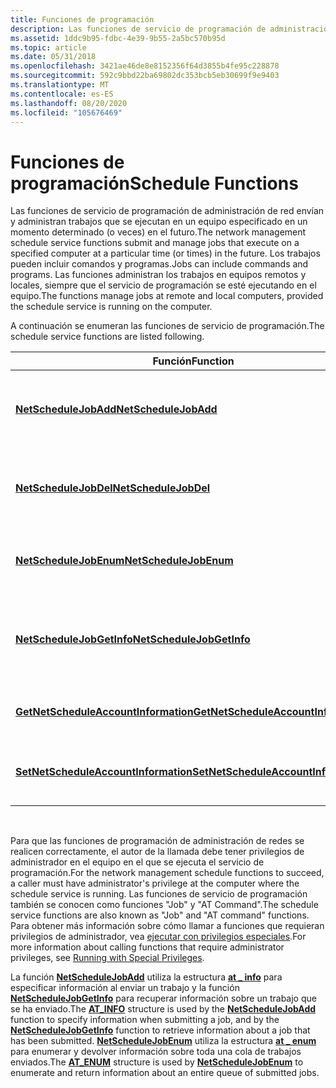 ```yaml
---
title: Funciones de programación
description: Las funciones de servicio de programación de administración de red envían y administran trabajos que se ejecutan en un equipo especificado en un momento determinado (o veces) en el futuro.
ms.assetid: 1ddc9b95-fdbc-4e39-9b55-2a5bc570b95d
ms.topic: article
ms.date: 05/31/2018
ms.openlocfilehash: 3421ae46de8e8152356f64d3855b4fe95c228878
ms.sourcegitcommit: 592c9bbd22ba69802dc353bcb5eb30699f9e9403
ms.translationtype: MT
ms.contentlocale: es-ES
ms.lasthandoff: 08/20/2020
ms.locfileid: "105676469"
---
```

# <a name="schedule-functions"></a><span data-ttu-id="df006-103">Funciones de programación</span><span class="sxs-lookup"><span data-stu-id="df006-103">Schedule Functions</span></span>

<span data-ttu-id="df006-104">Las funciones de servicio de programación de administración de red envían y administran trabajos que se ejecutan en un equipo especificado en un momento determinado (o veces) en el futuro.</span><span class="sxs-lookup"><span data-stu-id="df006-104">The network management schedule service functions submit and manage jobs that execute on a specified computer at a particular time (or times) in the future.</span></span> <span data-ttu-id="df006-105">Los trabajos pueden incluir comandos y programas.</span><span class="sxs-lookup"><span data-stu-id="df006-105">Jobs can include commands and programs.</span></span> <span data-ttu-id="df006-106">Las funciones administran los trabajos en equipos remotos y locales, siempre que el servicio de programación se esté ejecutando en el equipo.</span><span class="sxs-lookup"><span data-stu-id="df006-106">The functions manage jobs at remote and local computers, provided the schedule service is running on the computer.</span></span>

<span data-ttu-id="df006-107">A continuación se enumeran las funciones de servicio de programación.</span><span class="sxs-lookup"><span data-stu-id="df006-107">The schedule service functions are listed following.</span></span>



| <span data-ttu-id="df006-108">Función</span><span class="sxs-lookup"><span data-stu-id="df006-108">Function</span></span>                                                                     | <span data-ttu-id="df006-109">Descripción</span><span class="sxs-lookup"><span data-stu-id="df006-109">Description</span></span>                                                      |
|------------------------------------------------------------------------------|------------------------------------------------------------------|
| [<span data-ttu-id="df006-110">**NetScheduleJobAdd**</span><span class="sxs-lookup"><span data-stu-id="df006-110">**NetScheduleJobAdd**</span></span>](/windows/desktop/api/Lmat/nf-lmat-netschedulejobadd)                               | <span data-ttu-id="df006-111">Envía un trabajo para que se ejecute en una fecha y hora futuras especificadas.</span><span class="sxs-lookup"><span data-stu-id="df006-111">Submits a job to run at a specified future date and time.</span></span>        |
| [<span data-ttu-id="df006-112">**NetScheduleJobDel**</span><span class="sxs-lookup"><span data-stu-id="df006-112">**NetScheduleJobDel**</span></span>](/windows/desktop/api/Lmat/nf-lmat-netschedulejobdel)                               | <span data-ttu-id="df006-113">Cancela un intervalo de trabajos en cola para ejecutarse en un equipo.</span><span class="sxs-lookup"><span data-stu-id="df006-113">Cancels a range of jobs queued to run on a computer.</span></span>             |
| [<span data-ttu-id="df006-114">**NetScheduleJobEnum**</span><span class="sxs-lookup"><span data-stu-id="df006-114">**NetScheduleJobEnum**</span></span>](/windows/desktop/api/Lmat/nf-lmat-netschedulejobenum)                             | <span data-ttu-id="df006-115">Enumera los trabajos en cola en un equipo especificado.</span><span class="sxs-lookup"><span data-stu-id="df006-115">Lists the jobs queued on a specified computer.</span></span>                   |
| [<span data-ttu-id="df006-116">**NetScheduleJobGetInfo**</span><span class="sxs-lookup"><span data-stu-id="df006-116">**NetScheduleJobGetInfo**</span></span>](/windows/desktop/api/Lmat/nf-lmat-netschedulejobgetinfo)                       | <span data-ttu-id="df006-117">Devuelve información acerca de un trabajo determinado en cola en un equipo.</span><span class="sxs-lookup"><span data-stu-id="df006-117">Returns information about a particular job queued on a computer.</span></span> |
| [<span data-ttu-id="df006-118">**GetNetScheduleAccountInformation**</span><span class="sxs-lookup"><span data-stu-id="df006-118">**GetNetScheduleAccountInformation**</span></span>](/windows/desktop/api/AtAcct/nf-atacct-getnetscheduleaccountinformation) | <span data-ttu-id="df006-119">Recupera el nombre de la cuenta de servicio de AT.</span><span class="sxs-lookup"><span data-stu-id="df006-119">Retrieves the AT Service account name.</span></span>                           |
| [<span data-ttu-id="df006-120">**SetNetScheduleAccountInformation**</span><span class="sxs-lookup"><span data-stu-id="df006-120">**SetNetScheduleAccountInformation**</span></span>](/windows/desktop/api/AtAcct/nf-atacct-setnetscheduleaccountinformation) | <span data-ttu-id="df006-121">Establece el nombre y la contraseña de la cuenta de servicio en.</span><span class="sxs-lookup"><span data-stu-id="df006-121">Sets the AT Service account name and password.</span></span>                   |



 

<span data-ttu-id="df006-122">Para que las funciones de programación de administración de redes se realicen correctamente, el autor de la llamada debe tener privilegios de administrador en el equipo en el que se ejecuta el servicio de programación.</span><span class="sxs-lookup"><span data-stu-id="df006-122">For the network management schedule functions to succeed, a caller must have administrator's privilege at the computer where the schedule service is running.</span></span> <span data-ttu-id="df006-123">Las funciones de servicio de programación también se conocen como funciones "Job" y "AT Command".</span><span class="sxs-lookup"><span data-stu-id="df006-123">The schedule service functions are also known as "Job" and "AT command" functions.</span></span> <span data-ttu-id="df006-124">Para obtener más información sobre cómo llamar a funciones que requieran privilegios de administrador, vea [ejecutar con privilegios especiales](/windows/desktop/SecBP/running-with-special-privileges).</span><span class="sxs-lookup"><span data-stu-id="df006-124">For more information about calling functions that require administrator privileges, see [Running with Special Privileges](/windows/desktop/SecBP/running-with-special-privileges).</span></span>

<span data-ttu-id="df006-125">La función [**NetScheduleJobAdd**](/windows/desktop/api/Lmat/nf-lmat-netschedulejobadd) utiliza la estructura [**at \_ info**](/windows/desktop/api/Lmat/ns-lmat-at_info) para especificar información al enviar un trabajo y la función [**NetScheduleJobGetInfo**](/windows/desktop/api/Lmat/nf-lmat-netschedulejobgetinfo) para recuperar información sobre un trabajo que se ha enviado.</span><span class="sxs-lookup"><span data-stu-id="df006-125">The [**AT\_INFO**](/windows/desktop/api/Lmat/ns-lmat-at_info) structure is used by the [**NetScheduleJobAdd**](/windows/desktop/api/Lmat/nf-lmat-netschedulejobadd) function to specify information when submitting a job, and by the [**NetScheduleJobGetInfo**](/windows/desktop/api/Lmat/nf-lmat-netschedulejobgetinfo) function to retrieve information about a job that has been submitted.</span></span> <span data-ttu-id="df006-126">[**NetScheduleJobEnum**](/windows/desktop/api/Lmat/nf-lmat-netschedulejobenum) utiliza la estructura [**at \_ enum**](/windows/desktop/api/Lmat/ns-lmat-at_enum) para enumerar y devolver información sobre toda una cola de trabajos enviados.</span><span class="sxs-lookup"><span data-stu-id="df006-126">The [**AT\_ENUM**](/windows/desktop/api/Lmat/ns-lmat-at_enum) structure is used by [**NetScheduleJobEnum**](/windows/desktop/api/Lmat/nf-lmat-netschedulejobenum) to enumerate and return information about an entire queue of submitted jobs.</span></span>

 

 